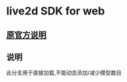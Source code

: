 # live2d SDK for web

## [原官方说明](https://github.com/NiaBie/live2d_SDK_for_web/blob/master/info/Official.txt)

## 说明

此分支用于直接加载,不能动态添加/减少模型数目
